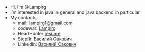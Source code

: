 - Hi, I’m @Lampirg
- I’m interested in java in general and java backend in particular
- My contacts:
  - mail: lampirg1@gmail.com
  - codewar: [Lampirg](https://www.codewars.com/users/Lampirg)
  - HeadHunter [resume](https://spb.hh.ru/applicant/resumes/view?resume=22e484f6ff0b81c6ae0039ed1f713442533247)
  - Stepik: [Василий Сакович](https://stepik.org/users/78820054)
  - LinkedIn: [Василий Сакович](https://linkedin.com/in/василий-сакович-17540b25b)

<!---
Lampirg/Lampirg is a ✨ special ✨ repository because its `README.md` (this file) appears on your GitHub profile.
You can click the Preview link to take a look at your changes.
--->
